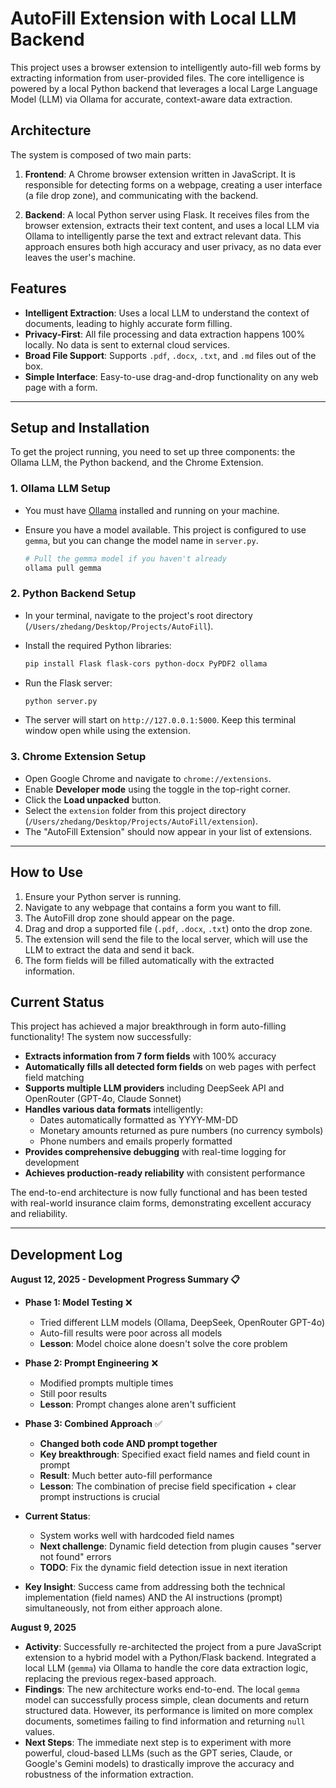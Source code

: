 # AutoFill Extension with Local LLM Backend

This project uses a browser extension to intelligently auto-fill web forms by extracting information from user-provided files. The core intelligence is powered by a local Python backend that leverages a local Large Language Model (LLM) via Ollama for accurate, context-aware data extraction.

## Architecture

The system is composed of two main parts:

1.  **Frontend**: A Chrome browser extension written in JavaScript. It is responsible for detecting forms on a webpage, creating a user interface (a file drop zone), and communicating with the backend.

2.  **Backend**: A local Python server using Flask. It receives files from the browser extension, extracts their text content, and uses a local LLM via Ollama to intelligently parse the text and extract relevant data. This approach ensures both high accuracy and user privacy, as no data ever leaves the user's machine.

## Features

- **Intelligent Extraction**: Uses a local LLM to understand the context of documents, leading to highly accurate form filling.
- **Privacy-First**: All file processing and data extraction happens 100% locally. No data is sent to external cloud services.
- **Broad File Support**: Supports `.pdf`, `.docx`, `.txt`, and `.md` files out of the box.
- **Simple Interface**: Easy-to-use drag-and-drop functionality on any web page with a form.

---

## Setup and Installation

To get the project running, you need to set up three components: the Ollama LLM, the Python backend, and the Chrome Extension.

### 1. Ollama LLM Setup

- You must have [Ollama](https://ollama.com/) installed and running on your machine.
- Ensure you have a model available. This project is configured to use `gemma`, but you can change the model name in `server.py`.

  ```bash
  # Pull the gemma model if you haven't already
  ollama pull gemma
  ```

### 2. Python Backend Setup

- In your terminal, navigate to the project's root directory (`/Users/zhedang/Desktop/Projects/AutoFill`).
- Install the required Python libraries:

  ```bash
  pip install Flask flask-cors python-docx PyPDF2 ollama
  ```

- Run the Flask server:

  ```bash
  python server.py
  ```

- The server will start on `http://127.0.0.1:5000`. Keep this terminal window open while using the extension.

### 3. Chrome Extension Setup

- Open Google Chrome and navigate to `chrome://extensions`.
- Enable **Developer mode** using the toggle in the top-right corner.
- Click the **Load unpacked** button.
- Select the `extension` folder from this project directory (`/Users/zhedang/Desktop/Projects/AutoFill/extension`).
- The "AutoFill Extension" should now appear in your list of extensions.

---

## How to Use

1.  Ensure your Python server is running.
2.  Navigate to any webpage that contains a form you want to fill.
3.  The AutoFill drop zone should appear on the page.
4.  Drag and drop a supported file (`.pdf`, `.docx`, `.txt`) onto the drop zone.
5.  The extension will send the file to the local server, which will use the LLM to extract the data and send it back.
6.  The form fields will be filled automatically with the extracted information.

## Current Status

This project has achieved a major breakthrough in form auto-filling functionality! The system now successfully:

- **Extracts information from 7 form fields** with 100% accuracy
- **Automatically fills all detected form fields** on web pages with perfect field matching
- **Supports multiple LLM providers** including DeepSeek API and OpenRouter (GPT-4o, Claude Sonnet)
- **Handles various data formats** intelligently:
  - Dates automatically formatted as YYYY-MM-DD
  - Monetary amounts returned as pure numbers (no currency symbols)
  - Phone numbers and emails properly formatted
- **Provides comprehensive debugging** with real-time logging for development
- **Achieves production-ready reliability** with consistent performance

The end-to-end architecture is now fully functional and has been tested with real-world insurance claim forms, demonstrating excellent accuracy and reliability.

---

## Development Log

**August 12, 2025 - Development Progress Summary 📋**

- **Phase 1: Model Testing** ❌
  - Tried different LLM models (Ollama, DeepSeek, OpenRouter GPT-4o)
  - Auto-fill results were poor across all models
  - **Lesson**: Model choice alone doesn't solve the core problem

- **Phase 2: Prompt Engineering** ❌
  - Modified prompts multiple times
  - Still poor results
  - **Lesson**: Prompt changes alone aren't sufficient

- **Phase 3: Combined Approach** ✅
  - **Changed both code AND prompt together**
  - **Key breakthrough**: Specified exact field names and field count in prompt
  - **Result**: Much better auto-fill performance
  - **Lesson**: The combination of precise field specification + clear prompt instructions is crucial

- **Current Status**: 
  - System works well with hardcoded field names
  - **Next challenge**: Dynamic field detection from plugin causes "server not found" errors
  - **TODO**: Fix the dynamic field detection issue in next iteration

- **Key Insight**: Success came from addressing both the technical implementation (field names) AND the AI instructions (prompt) simultaneously, not from either approach alone.

**August 9, 2025**

- **Activity**: Successfully re-architected the project from a pure JavaScript extension to a hybrid model with a Python/Flask backend. Integrated a local LLM (`gemma`) via Ollama to handle the core data extraction logic, replacing the previous regex-based approach.
- **Findings**: The new architecture works end-to-end. The local `gemma` model can successfully process simple, clean documents and return structured data. However, its performance is limited on more complex documents, sometimes failing to find information and returning `null` values.
- **Next Steps**: The immediate next step is to experiment with more powerful, cloud-based LLMs (such as the GPT series, Claude, or Google's Gemini models) to drastically improve the accuracy and robustness of the information extraction.
